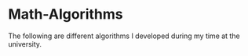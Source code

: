 # Math-Algorithms

The following are different algorithms I developed during my time at the university.
